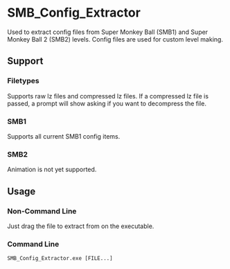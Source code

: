 # SMB_Config_Extractor
Used to extract config files from Super Monkey Ball (SMB1) and Super Monkey Ball 2 (SMB2) levels. Config files are used for custom level making.

## Support
### Filetypes
Supports raw lz files and compressed lz files. If a compressed lz file is passed, a prompt will show asking if you want to decompress the file.
### SMB1
Supports all current SMB1 config items.
### SMB2
Animation is not yet supported.

## Usage
### Non-Command Line
Just drag the file to extract from on the executable.
### Command Line
   
    SMB_Config_Extractor.exe [FILE...]
